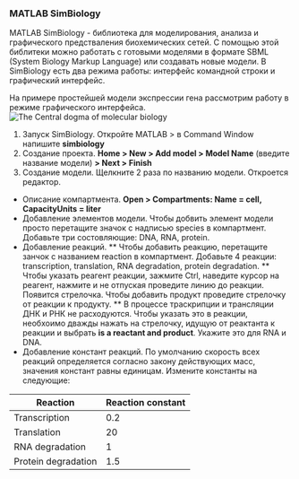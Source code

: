 ### MATLAB SimBiology 

MATLAB SimBiology - библиотека для моделирования, анализа и графического предстваления биохемических сетей. С помощью этой библитеки можно работать с готовыми моделями в формате SBML (System Biology Markup Language) или создавать новые модели. В SimBiology есть два режима работы: интерфейс командной строки и графический интерфейс.

На примере простейшей модели экспрессии гена рассмотрим работу в режиме графического интерфейса.
![The Central dogma of molecular biology](https://github.com/a-greshnova/Notes/blob/master/SBWS2018/MATLAB/Central%20dogma%20of%20molecular%20biology.png)

1. Запуск SimBiology. Откройте MATLAB > в Command Window напишите **simbiology**
2. Создание проекта. **Home > New > Add model > Model Name** (введите название модели) **> Next > Finish**
3. Создание модели. Щелкните 2 раза по названию модели. Откроется редактор. 
* Описание компартмента. **Open > Compartments: Name = cell, CapacityUnits = liter**
* Добавление элементов модели. Чтобы добвить элемент модели просто перетащите значок с надписью species в компартмент. Добавьте три состовляющие: DNA, RNA, protein.
* Добавление реакций. 
** Чтобы добавить реакцию, перетащите занчок с названием reaction в компартмент. Добавьте 4 реакции: transcription, translation, RNA degradation, protein degradation.
** Чтобы указать реагент реакции, зажмите Ctrl, наведите курсор на реагент, нажмите и не отпуская проведите линию до реакции. Появится стрелочка. Чтобы добавить продукт проведите стрелочку от реакции к продукту.
** В процессе траскрипции и трансляции ДНК и РНК не расходуются. Чтобы указать это в реакции, необхоимо дважды нажать на стрелочку, идущую от реактанта к реакции и выбрать **is a reactant and product**. Укажите это для RNA и DNA.
* Добавление констант реакций. По умолчанию скорость всех реакций определяется согласно закону действующих масс, значения констант равны единицам. Измените константы на следующие:

Reaction            | Reaction constant
---                 | ---
Transcription       | 0.2
Translation         | 20
RNA degradation     | 1
Protein degradation | 1.5
